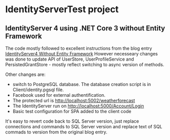 # IdentityServerTest project

## IdentityServer 4 using .NET Core 3 without Entity Framework

The code mostly followed to excellent instructions from the blog entry [IdentityServer4 Without Entity Framework](https://mcguirev10.com/2018/01/02/identityserver4-without-entity-framework.html)
However necesseary changes was done to update API of UserStore, UserProfileService and PersistedGrantStore - mostly reflect switching to async version of methods.

Other changes are:

* switch to PostgreSQL database. The database creation script is in Client/identity.pgsql file.
* Facebook used for external authentification.
* The protected url is [http://localhost:5002/weatherforecast](https://localhost:500/weatherforecast)
* The IdentityServer run on [http://localhost:5000/Account/Login](http://localhost:5000/Account/Login)
* Basic test configuration for SPA added to the client code

It's easy to revert code back to SQL Server version, just replace connections and commands to SQL Server version and replace text of SQL commads to version from the original blog entry.
